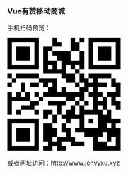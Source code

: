 ### Vue有赞移动商城

手机扫码预览：

![image](https://github.com/JenvyXU/maijia/blob/master/qr.png)

或者网址访问：http://www.jenvyxu.xyz
